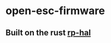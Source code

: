 # open-esc-firmware

## Built on the rust [rp-hal](https://github.com/rp-rs/rp-hal?tab=readme-ov-file#getting-started) 
